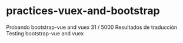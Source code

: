 # practices-vuex-and-bootstrap
Probando bootstrap-vue and vuex 31 / 5000 Resultados de traducción Testing bootstrap-vue and vuex

